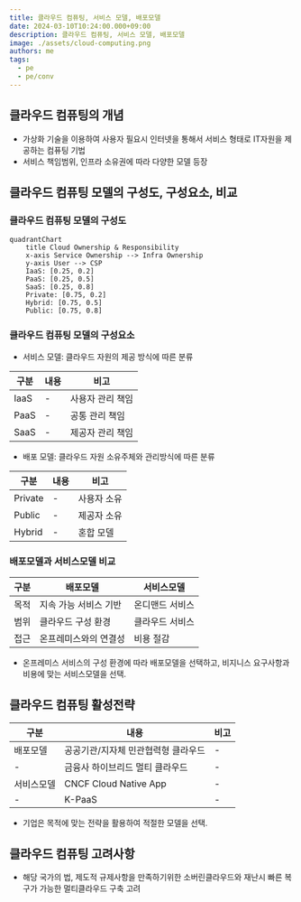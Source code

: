 ```yaml
---
title: 클라우드 컴퓨팅, 서비스 모델, 배포모델
date: 2024-03-10T10:24:00.000+09:00
description: 클라우드 컴퓨팅, 서비스 모델, 배포모델
image: ./assets/cloud-computing.png
authors: me
tags:
  - pe
  - pe/conv
---
```


## 클라우드 컴퓨팅의 개념

- 가상화 기술을 이용하여 사용자 필요시 인터넷을 통해서 서비스 형태로 IT자원을 제공하는 컴퓨팅 기법
- 서비스 책임범위, 인프라 소유권에 따라 다양한 모델 등장

## 클라우드 컴퓨팅 모델의 구성도, 구성요소, 비교

### 클라우드 컴퓨팅 모델의 구성도

```mermaid
quadrantChart
    title Cloud Ownership & Responsibility
    x-axis Service Ownership --> Infra Ownership
    y-axis User --> CSP
    IaaS: [0.25, 0.2]
    PaaS: [0.25, 0.5]
    SaaS: [0.25, 0.8]
    Private: [0.75, 0.2]
    Hybrid: [0.75, 0.5]
    Public: [0.75, 0.8]
```

### 클라우드 컴퓨팅 모델의 구성요소

- 서비스 모델: 클라우드 자원의 제공 방식에 따른 분류

| 구분 | 내용 | 비고 |
| --- | --- | --- |
| IaaS | -    | 사용자 관리 책임 |
| PaaS | -    | 공통 관리 책임   |
| SaaS | -    | 제공자 관리 책임 |

- 배포 모델: 클라우드 자원 소유주체와 관리방식에 따른 분류

| 구분 | 내용 | 비고 |
| --- | --- | --- |
| Private | -    | 사용자 소유 |
| Public  | -    | 제공자 소유 |
| Hybrid  | -    | 혼합 모델   |

### 배포모델과 서비스모델 비교

| 구분 | 배포모델 | 서비스모델 |
| --- | --- | --- |
| 목적 | 지속 가능 서비스 기반 | 온디맨드 서비스 |
| 범위 | 클라우드 구성 환경    | 클라우드 서비스 |
| 접근 | 온프레미스와의 연결성 | 비용 절감       |

- 온프레미스 서비스의 구성 환경에 따라 배포모델을 선택하고, 비지니스 요구사항과 비용에 맞는 서비스모델을 선택.

## 클라우드 컴퓨팅 활성전략

| 구분 | 내용 | 비고 |
| --- | --- | --- |
| 배포모델 | 공공기관/지자체 민관협력형 클라우드 | -  |
| - | 금융사 하이브리드 멀티 클라우드 | - |
| 서비스모델 | CNCF Cloud Native App | -    |
| - | K-PaaS | - |

- 기업은 목적에 맞는 전략을 활용하여 적절한 모델을 선택.

## 클라우드 컴퓨팅 고려사항

- 해당 국가의 법, 제도적 규제사항을 만족하기위한 소버린클라우드와 재난시 빠른 복구가 가능한 멀티클라우드 구축 고려
